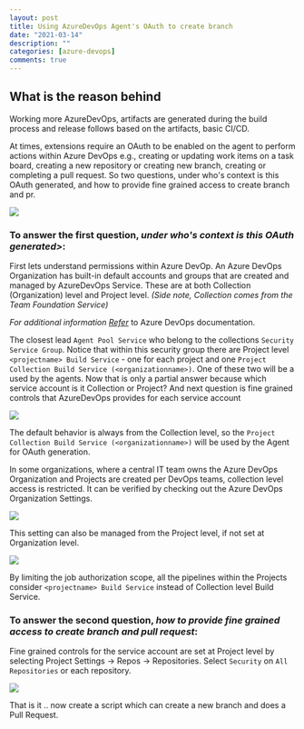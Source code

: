 ```yaml
---
layout: post
title: Using AzureDevOps Agent's OAuth to create branch
date: "2021-03-14"
description: ""
categories: [azure-devops]
comments: true
---
```

<!-- Post Content -->

## What is the reason behind

Working more AzureDevOps, artifacts are generated during the build process and release follows based on the artifacts, basic CI/CD. 

At times, extensions require an OAuth to be enabled on the agent to perform actions within Azure DevOps e.g., creating or updating work items on a task board, creating a new repository or creating new branch, creating or completing a pull request. So two questions, under who's context is this OAuth generated, and how to provide fine grained access to create branch and pr. 

 ![](../../assets2021-03-14-OAuth-token-security.jpg)


### To answer the first question, _under who's context is this OAuth generated>_: 

First lets understand permissions within Azure DevOp. An Azure DevOps Organization has built-in default accounts and groups that are created and managed by AzureDevOps Service. These are at both Collection (Organization) level and Project level. _(Side note, Collection comes from the Team Foundation Service)_

_For additional information [Refer](https://docs.microsoft.com/en-us/azure/devops/organizations/security/permissions?view=azure-devops&tabs=preview-page#service-accounts)_ to Azure DevOps documentation. 

The closest lead `Agent Pool Service` who belong to the collections `Security Service Group`.  Notice that within this security group there are Project level `<projectname> Build Service` - one for each project and one `Project Collection Build Service (<organizationname>)`. One of these two will be a used by the agents. Now that is only a partial answer because which service account is it Collection or Project? And next question is fine grained controls that AzureDevOps provides for each service account 

 ![](../../assets2021-03-14-agentpoolservice.jpg)

The default behavior is always from the Collection level, so the `Project Collection Build Service (<organizationname>)` will be used by the Agent for OAuth generation. 

In some organizations, where a central IT team owns the Azure DevOps Organization and Projects are created per DevOps teams,  collection level access is restricted. It can be verified by checking out the Azure DevOps Organization Settings.

 ![](../../assets2021-03-14-Organization-Settings.jpg)

This setting can also be managed from the Project level, if not set at Organization level. 

 ![](../../assets2021-03-14-Project-Settings.jpg)

By limiting the job authorization scope, all the pipelines within the Projects consider `<projectname> Build Service` instead of Collection level Build Service.

### To answer the second question, _how to provide fine grained access to create branch and pull request_: 

Fine grained controls for the service account are set at Project level by selecting Project Settings &rarr; Repos &rarr; Repositories. Select `Security` on `All Repositories` or each repository.

 ![](../../assets2021-03-14-Secuirty-BuildService-Allow.jpg)

That is it .. now create a script which can create a new branch and does a Pull Request. 